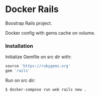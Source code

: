 # Docker Rails

Boostrap Rails project.

Docker config with gems cache on volume.

### Installation

Initialize Gemfile on src dir with:

```ruby
source 'https://rubygems.org'
gem 'rails'
```

Run on src dir:

```sh
$ docker-compose run web rails new .
```

